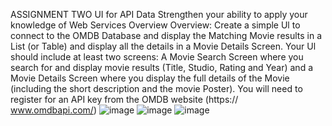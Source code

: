 ASSIGNMENT TWO
UI for API Data
Strengthen your ability to apply your knowledge of Web Services
Overview
Overview: Create a simple Ul to connect to the OMDB Database and display
the Matching Movie results in a List (or Table) and display all the details in a
Movie Details Screen.
Your Ul should include at least two screens: A Movie Search Screen where you
search for and display movie results (Title, Studio, Rating and Year) and a
Movie Details Screen where you display the full details of the Movie
(including the short description and the movie Poster).
You will need to register for an API key from the OMDB website (https://
www.omdbapi.com/)
![image](https://github.com/user-attachments/assets/cceba8bb-51c6-4fc5-bc28-23c7444c323a)
![image](https://github.com/user-attachments/assets/778c840a-d237-46ba-aeee-07fce3578f5a)
![image](https://github.com/user-attachments/assets/c06fad42-02c1-4636-a753-7efcbab9bcba)
